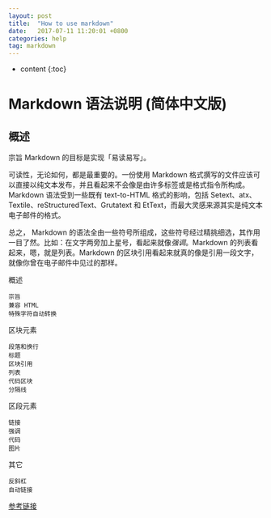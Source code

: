 ```yaml
---
layout: post
title:  "How to use markdown"
date:   2017-07-11 11:20:01 +0800
categories: help
tag: markdown
---
```

* content
{:toc}

Markdown 语法说明 (简体中文版)
===================

概述
-------------------

宗旨
Markdown 的目标是实现「易读易写」。

可读性，无论如何，都是最重要的。一份使用 Markdown 格式撰写的文件应该可以直接以纯文本发布，并且看起来不会像是由许多标签或是格式指令所构成。Markdown 语法受到一些既有 text-to-HTML 格式的影响，包括 Setext、atx、Textile、reStructuredText、Grutatext 和 EtText，而最大灵感来源其实是纯文本电子邮件的格式。

总之， Markdown 的语法全由一些符号所组成，这些符号经过精挑细选，其作用一目了然。比如：在文字两旁加上星号，看起来就像*强调*。Markdown 的列表看起来，嗯，就是列表。Markdown 的区块引用看起来就真的像是引用一段文字，就像你曾在电子邮件中见过的那样。

概述

	宗旨
	兼容 HTML
	特殊字符自动转换
	
区块元素

	段落和换行
	标题
	区块引用
	列表
	代码区块
	分隔线
	
区段元素

	链接
	强调
	代码
	图片
	
其它

	反斜杠
	自动链接


[参考链接](http://www.appinn.com/markdown/ "Title")